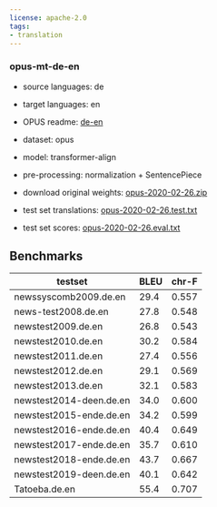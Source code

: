 ```yaml
---
license: apache-2.0
tags:
- translation
---
```


### opus-mt-de-en

* source languages: de
* target languages: en
*  OPUS readme: [de-en](https://github.com/Helsinki-NLP/OPUS-MT-train/blob/master/models/de-en/README.md)

*  dataset: opus
* model: transformer-align
* pre-processing: normalization + SentencePiece
* download original weights: [opus-2020-02-26.zip](https://object.pouta.csc.fi/OPUS-MT-models/de-en/opus-2020-02-26.zip)
* test set translations: [opus-2020-02-26.test.txt](https://object.pouta.csc.fi/OPUS-MT-models/de-en/opus-2020-02-26.test.txt)
* test set scores: [opus-2020-02-26.eval.txt](https://object.pouta.csc.fi/OPUS-MT-models/de-en/opus-2020-02-26.eval.txt)

## Benchmarks

| testset               | BLEU  | chr-F |
|-----------------------|-------|-------|
| newssyscomb2009.de.en 	| 29.4 	| 0.557 |
| news-test2008.de.en 	| 27.8 	| 0.548 |
| newstest2009.de.en 	| 26.8 	| 0.543 |
| newstest2010.de.en 	| 30.2 	| 0.584 |
| newstest2011.de.en 	| 27.4 	| 0.556 |
| newstest2012.de.en 	| 29.1 	| 0.569 |
| newstest2013.de.en 	| 32.1 	| 0.583 |
| newstest2014-deen.de.en 	| 34.0 	| 0.600 |
| newstest2015-ende.de.en 	| 34.2 	| 0.599 |
| newstest2016-ende.de.en 	| 40.4 	| 0.649 |
| newstest2017-ende.de.en 	| 35.7 	| 0.610 |
| newstest2018-ende.de.en 	| 43.7 	| 0.667 |
| newstest2019-deen.de.en 	| 40.1 	| 0.642 |
| Tatoeba.de.en 	| 55.4 	| 0.707 |

